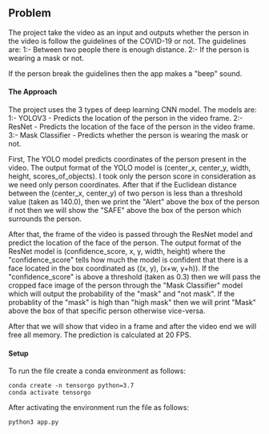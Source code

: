 ## Problem

The project take the video as an input and outputs whether the person in the video is follow the guidelines of the COVID-19 or not.
The guidelines are:
1:- Between two people there is enough distance.
2:- If the person is wearing a mask or not.

If the person break the guidelines then the app makes a "beep" sound.

#### The Approach

The project uses the 3 types of deep learning CNN model. The models are:
1:- YOLOV3 - Predicts the location of the person in the video frame.
2:- ResNet - Predicts the location of the face of the person in the video frame.
3:- Mask Classifier - Predicts whether the person is wearing the mask or not.

First, The YOLO model predicts coordinates of the person present in the video. The output format of the YOLO model is (center_x, center_y, width, height, scores_of_objects). I took only the person score in consideration as we need only person coordinates. After that if the Euclidean distance between the (center_x, center_y) of two person is less than a threshold value (taken as 140.0), then we print the "Alert" above the box of the person if not then we will show the "SAFE" above the box of the person which surrounds the person.

After that, the frame of the video is passed through the ResNet model and predict the location of the face of the person. The output format of the ResNet model is (confidence_score, x, y, width, height) where the "confidence_score" tells how much the model is confident that there is a face located in the box coordinated as ((x, y), (x+w, y+h)). If the "confidence_score" is above a threshold (taken as 0.3) then we will pass the cropped face image of the person through the "Mask Classifier" model which will output the probability of the "mask" and "not mask". If the probablity of the "mask" is high than "high mask" then we will print "Mask" above the box of that specific person otherwise vice-versa.

After that we will show that video in a frame and after the video end we will free all memory.
The prediction is calculated at 20 FPS.

#### Setup

To run the file create a conda environment as follows:
```
conda create -n tensorgo python=3.7
conda activate tensorgo
```

After activating the environment run the file as follows:
```
python3 app.py
```
